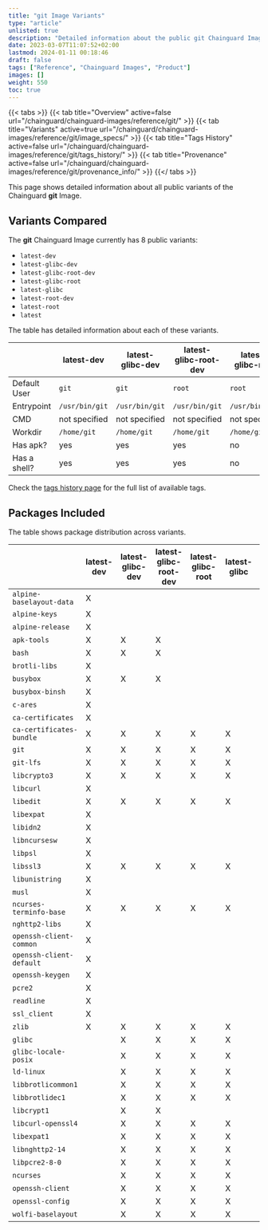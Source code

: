 ```yaml
---
title: "git Image Variants"
type: "article"
unlisted: true
description: "Detailed information about the public git Chainguard Image variants"
date: 2023-03-07T11:07:52+02:00
lastmod: 2024-01-11 00:18:46
draft: false
tags: ["Reference", "Chainguard Images", "Product"]
images: []
weight: 550
toc: true
---
```


{{< tabs >}}
{{< tab title="Overview" active=false url="/chainguard/chainguard-images/reference/git/" >}}
{{< tab title="Variants" active=true url="/chainguard/chainguard-images/reference/git/image_specs/" >}}
{{< tab title="Tags History" active=false url="/chainguard/chainguard-images/reference/git/tags_history/" >}}
{{< tab title="Provenance" active=false url="/chainguard/chainguard-images/reference/git/provenance_info/" >}}
{{</ tabs >}}

This page shows detailed information about all public variants of the Chainguard **git** Image.

## Variants Compared
The **git** Chainguard Image currently has 8 public variants: 

- `latest-dev`
- `latest-glibc-dev`
- `latest-glibc-root-dev`
- `latest-glibc-root`
- `latest-glibc`
- `latest-root-dev`
- `latest-root`
- `latest`

The table has detailed information about each of these variants.

|              | latest-dev     | latest-glibc-dev | latest-glibc-root-dev | latest-glibc-root | latest-glibc   | latest-root-dev | latest-root    | latest         |
|--------------|----------------|------------------|-----------------------|-------------------|----------------|-----------------|----------------|----------------|
| Default User | `git`          | `git`            | `root`                | `root`            | `git`          | `root`          | `root`         | `git`          |
| Entrypoint   | `/usr/bin/git` | `/usr/bin/git`   | `/usr/bin/git`        | `/usr/bin/git`    | `/usr/bin/git` | `/usr/bin/git`  | `/usr/bin/git` | `/usr/bin/git` |
| CMD          | not specified  | not specified    | not specified         | not specified     | not specified  | not specified   | not specified  | not specified  |
| Workdir      | `/home/git`    | `/home/git`      | `/home/git`           | `/home/git`       | `/home/git`    | `/home/git`     | `/home/git`    | `/home/git`    |
| Has apk?     | yes            | yes              | yes                   | no                | no             | yes             | no             | no             |
| Has a shell? | yes            | yes              | yes                   | no                | no             | yes             | yes            | yes            |

Check the [tags history page](/chainguard/chainguard-images/reference/git/tags_history/) for the full list of available tags.

## Packages Included
The table shows package distribution across variants.

|                          | latest-dev | latest-glibc-dev | latest-glibc-root-dev | latest-glibc-root | latest-glibc | latest-root-dev | latest-root | latest |
|--------------------------|------------|------------------|-----------------------|-------------------|--------------|-----------------|-------------|--------|
| `alpine-baselayout-data` | X          |                  |                       |                   |              | X               | X           | X      |
| `alpine-keys`            | X          |                  |                       |                   |              | X               | X           | X      |
| `alpine-release`         | X          |                  |                       |                   |              | X               | X           | X      |
| `apk-tools`              | X          | X                | X                     |                   |              | X               |             |        |
| `bash`                   | X          | X                | X                     |                   |              | X               |             |        |
| `brotli-libs`            | X          |                  |                       |                   |              | X               | X           | X      |
| `busybox`                | X          | X                | X                     |                   |              | X               | X           | X      |
| `busybox-binsh`          | X          |                  |                       |                   |              | X               | X           | X      |
| `c-ares`                 | X          |                  |                       |                   |              | X               | X           | X      |
| `ca-certificates`        | X          |                  |                       |                   |              | X               | X           | X      |
| `ca-certificates-bundle` | X          | X                | X                     | X                 | X            | X               | X           | X      |
| `git`                    | X          | X                | X                     | X                 | X            | X               | X           | X      |
| `git-lfs`                | X          | X                | X                     | X                 | X            | X               | X           | X      |
| `libcrypto3`             | X          | X                | X                     | X                 | X            | X               | X           | X      |
| `libcurl`                | X          |                  |                       |                   |              | X               | X           | X      |
| `libedit`                | X          | X                | X                     | X                 | X            | X               | X           | X      |
| `libexpat`               | X          |                  |                       |                   |              | X               | X           | X      |
| `libidn2`                | X          |                  |                       |                   |              | X               | X           | X      |
| `libncursesw`            | X          |                  |                       |                   |              | X               | X           | X      |
| `libpsl`                 | X          |                  |                       |                   |              | X               | X           | X      |
| `libssl3`                | X          | X                | X                     | X                 | X            | X               | X           | X      |
| `libunistring`           | X          |                  |                       |                   |              | X               | X           | X      |
| `musl`                   | X          |                  |                       |                   |              | X               | X           | X      |
| `ncurses-terminfo-base`  | X          | X                | X                     | X                 | X            | X               | X           | X      |
| `nghttp2-libs`           | X          |                  |                       |                   |              | X               | X           | X      |
| `openssh-client-common`  | X          |                  |                       |                   |              | X               | X           | X      |
| `openssh-client-default` | X          |                  |                       |                   |              | X               | X           | X      |
| `openssh-keygen`         | X          |                  |                       |                   |              | X               | X           | X      |
| `pcre2`                  | X          |                  |                       |                   |              | X               | X           | X      |
| `readline`               | X          |                  |                       |                   |              | X               |             |        |
| `ssl_client`             | X          |                  |                       |                   |              | X               | X           | X      |
| `zlib`                   | X          | X                | X                     | X                 | X            | X               | X           | X      |
| `glibc`                  |            | X                | X                     | X                 | X            |                 |             |        |
| `glibc-locale-posix`     |            | X                | X                     | X                 | X            |                 |             |        |
| `ld-linux`               |            | X                | X                     | X                 | X            |                 |             |        |
| `libbrotlicommon1`       |            | X                | X                     | X                 | X            |                 |             |        |
| `libbrotlidec1`          |            | X                | X                     | X                 | X            |                 |             |        |
| `libcrypt1`              |            | X                | X                     |                   |              |                 |             |        |
| `libcurl-openssl4`       |            | X                | X                     | X                 | X            |                 |             |        |
| `libexpat1`              |            | X                | X                     | X                 | X            |                 |             |        |
| `libnghttp2-14`          |            | X                | X                     | X                 | X            |                 |             |        |
| `libpcre2-8-0`           |            | X                | X                     | X                 | X            |                 |             |        |
| `ncurses`                |            | X                | X                     | X                 | X            |                 |             |        |
| `openssh-client`         |            | X                | X                     | X                 | X            |                 |             |        |
| `openssl-config`         |            | X                | X                     | X                 | X            |                 |             |        |
| `wolfi-baselayout`       |            | X                | X                     | X                 | X            |                 |             |        |

